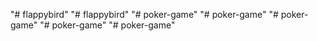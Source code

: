 "# flappybird" 
"# flappybird" 
"# poker-game" 
"# poker-game" 
"# poker-game" 
"# poker-game" 
"# poker-game" 
